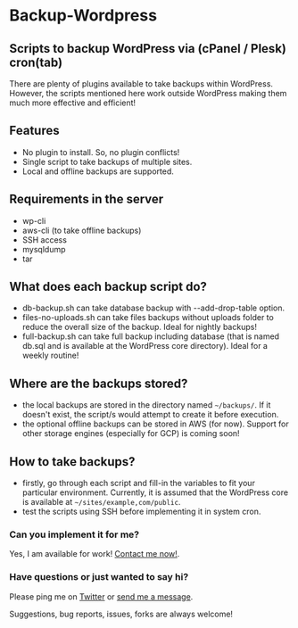 Backup-Wordpress
================

Scripts to backup WordPress via (cPanel / Plesk) cron(tab)
----------------------------------------------------------

There are plenty of plugins available to take backups within WordPress. However, the scripts mentioned here work outside WordPress making them much more effective and efficient!

## Features

- No plugin to install. So, no plugin conflicts!
- Single script to take backups of multiple sites.
- Local and offline backups are supported.

## Requirements in the server

- wp-cli
- aws-cli (to take offline backups)
- SSH access
- mysqldump
- tar

## What does each backup script do?

- db-backup.sh can take database backup with --add-drop-table option.
- files-no-uploads.sh can take files backups without uploads folder to reduce the overall size of the backup. Ideal for nightly backups!
- full-backup.sh can take full backup including database (that is named db.sql and is available at the WordPress core directory). Ideal for a weekly routine!

## Where are the backups stored?

- the local backups are stored in the directory named `~/backups/`. If it doesn't exist, the script/s would attempt to create it before execution.
- the optional offline backups can be stored in AWS (for now). Support for other storage engines (especially for GCP) is coming soon!

## How to take backups?

- firstly, go through each script and fill-in the variables to fit your particular environment. Currently, it is assumed that the WordPress core is available at `~/sites/example,com/public`.
- test the scripts using SSH before implementing it in system cron.

### Can you implement it for me?

Yes, I am available for work! [Contact me now!](https://www.tinywp.in/contact/).

### Have questions or just wanted to say hi?

Please ping me on [Twitter](https://twitter.com/pothi]) or [send me a message](https://www.tinywp.in/contact/).

Suggestions, bug reports, issues, forks are always welcome!
